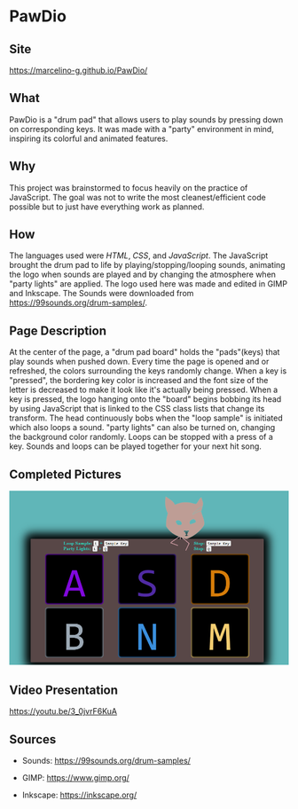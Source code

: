 # PawDio

## Site
  https://marcelino-g.github.io/PawDio/
  
## What
  PawDio is a "drum pad" that allows users to play sounds by pressing down on corresponding keys. It was made with a "party" environment in mind, inspiring its colorful and animated features.
  
## Why
  This project was brainstormed to focus heavily on the practice of JavaScript. The goal was not to write the most cleanest/efficient code possible but to just have everything work as planned.
  
## How
  The languages used were *HTML*, *CSS*, and *JavaScript*. The JavaScript brought the drum pad to life by playing/stopping/looping sounds, animating the logo when sounds are played and by changing the atmosphere when "party lights" are applied. The logo used here was made and edited in GIMP and Inkscape. The Sounds were downloaded from https://99sounds.org/drum-samples/. 
  
## Page Description
  At the center of the page, a "drum pad board" holds the "pads"(keys) that play sounds when pushed down. Every time the page is opened and or refreshed, the colors surrounding the keys randomly change. When a key is "pressed", the bordering key color is increased and the font size of the letter is decreased to make it look like it's actually being pressed. When a key is pressed, the logo hanging onto the "board" begins bobbing its head by using JavaScript that is linked to the CSS class lists that change its transform. The head continuously bobs when the "loop sample" is initiated which also loops a sound. "party lights" can also be turned on, changing the background color randomly. Loops can be stopped with a press of a key. Sounds and loops can be played together for your next hit song.
  
## Completed Pictures
  ![completed drum pad](./Rough%20draft%20and%20completed%20pics/PawDio2_final.png)
  
## Video Presentation
  https://youtu.be/3_0jvrF6KuA
  
## Sources
  - Sounds: https://99sounds.org/drum-samples/
  
  - GIMP: https://www.gimp.org/
  
  - Inkscape: https://inkscape.org/

